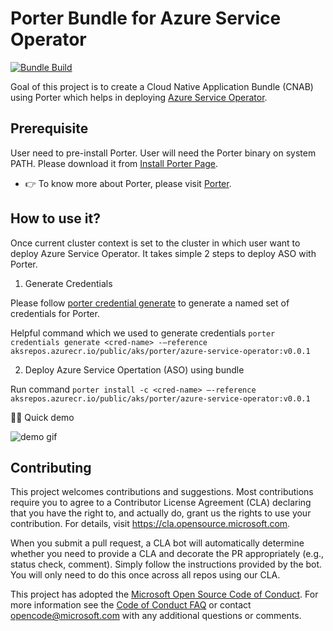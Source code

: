 # Porter Bundle for Azure Service Operator

[![Bundle Build](https://github.com/Azure/azure-service-operator-porter/actions/workflows/main.yaml/badge.svg)](https://github.com/Azure/azure-service-operator-porter/actions/workflows/main.yaml)

Goal of this project is to create a Cloud Native Application Bundle (CNAB) using Porter which helps in deploying [Azure Service Operator](https://github.com/Azure/azure-service-operator).


## Prerequisite

User need to pre-install Porter. User will need the Porter binary on system PATH. Please download it from [Install Porter Page](https://porter.sh/install/).

 - 👉 To know more about Porter, please visit [Porter](https://porter.sh/).

## How to use it? 

Once current cluster context is set to the cluster in which user want to deploy Azure Service Operator. It takes simple 2 steps to deploy ASO with Porter.

1. Generate Credentials

Please follow [porter credential generate](https://porter.sh/cli/porter_credentials_generate/) to generate a named set of credentials for Porter. 

Helpful command which we used to generate credentials `porter credentials generate <cred-name> -–reference aksrepos.azurecr.io/public/aks/porter/azure-service-operator:v0.0.1`


2. Deploy Azure Service Opertation (ASO) using bundle

Run command `porter install -c <cred-name> –-reference aksrepos.azurecr.io/public/aks/porter/azure-service-operator:v0.0.1`

🧙‍♀️ Quick demo

![demo gif](resources/demo.gif)

## Contributing

This project welcomes contributions and suggestions.  Most contributions require you to agree to a
Contributor License Agreement (CLA) declaring that you have the right to, and actually do, grant us
the rights to use your contribution. For details, visit https://cla.opensource.microsoft.com.

When you submit a pull request, a CLA bot will automatically determine whether you need to provide
a CLA and decorate the PR appropriately (e.g., status check, comment). Simply follow the instructions
provided by the bot. You will only need to do this once across all repos using our CLA.

This project has adopted the [Microsoft Open Source Code of Conduct](https://opensource.microsoft.com/codeofconduct/).
For more information see the [Code of Conduct FAQ](https://opensource.microsoft.com/codeofconduct/faq/) or
contact [opencode@microsoft.com](mailto:opencode@microsoft.com) with any additional questions or comments.
